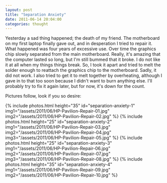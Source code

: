 ```yaml
---
layout: post
title: "Separation Anxiety"
date: 2011-06-14 20:04:00
categories: thought
---
```


Yesterday a sad thing happened; the death of my friend.  The motherboard on my first laptop finally gave out, and in desperation I tried to repair it. What happened was four years of excessive use.  Over time the graphics chip slowly separated from the main motherboard.  Really, it's amazing that the computer lasted so long, but I'm still bummed that it broke.  I do not like it at all when my things things break.  So, I took it apart and tried to melt the solder enough to reattach the graphics chip to the motherboard.  Sadly, it did not work.  I also tried to get it to melt together by overheating, although I gave in to that too soon because I didn't want to burn anything else.  I'll probably try to fix it again later, but for now, it's down for the count.

Pictures follow, look if you so desire:

{% include photos.html
  height="35" id="separation-anxiety-1"
  img1="/assets/2011/06/HP-Pavilion-Repair-01.jpg"
  img2="/assets/2011/06/HP-Pavilion-Repair-02.jpg"
%}
{% include photos.html
  height="25" id="separation-anxiety-2"
  img1="/assets/2011/06/HP-Pavilion-Repair-03.jpg"
  img2="/assets/2011/06/HP-Pavilion-Repair-04.jpg"
  img3="/assets/2011/06/HP-Pavilion-Repair-05.jpg"
%}
{% include photos.html
  height="25" id="separation-anxiety-3"
  img1="/assets/2011/06/HP-Pavilion-Repair-06.jpg"
  img2="/assets/2011/06/HP-Pavilion-Repair-07.jpg"
  img3="/assets/2011/06/HP-Pavilion-Repair-08.jpg"
%}
{% include photos.html
  height="35" id="separation-anxiety-4"
  img1="/assets/2011/06/HP-Pavilion-Repair-09.jpg"
  img2="/assets/2011/06/HP-Pavilion-Repair-10.jpg"
%}
